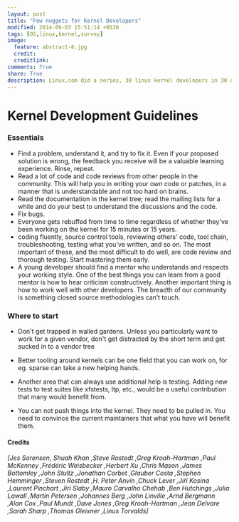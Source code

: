 ```yaml
---
layout: post
title: "Few nuggets for Kernel Developers"
modified: 2014-09-03 15:51:14 +0530
tags: [OS,linux,kernel,survey]
image:
  feature: abstract-6.jpg
  credit: 
  creditlink: 
comments: True
share: True
description: Linux.com did a series, 30 linux kernel developers in 30 days. After reading their interviews, I sort of summarized the things that they had to say. 
---
```


Kernel Development Guidelines
==============================

### Essentials
+ Find a problem, understand it, and try to fix it. Even if your proposed solution is wrong, the feedback you receive will be a valuable learning experience. Rinse, repeat.
+ Read a lot of code and code reviews from other people in the community. This will help you in writing your own code or patches, in a manner that is understandable and not too hard on brains.
+ Read the documentation in the kernel tree; read the mailing lists for a while and do your best to understand the discussions and the code. 
+ Fix bugs.
+ Everyone gets rebuffed from time to time regardless of whether they've been working on the kernel for 15 minutes or 15 years.
+ coding fluently, source control tools, reviewing others' code, tool chain, troubleshooting, testing what you've written, and so on. The most important of these, and the most difficult to do well, are code review and thorough testing. Start mastering them early.
+ A young developer should find a mentor who understands and respects your working style. One of the best things you can learn from a good mentor is how to hear criticism constructively. Another important thing is how to work well with other developers. The breadth of our community is something closed source methodologies can’t touch.


### Where to start 
+ Don't get trapped in walled gardens. Unless you particularly want to work for a given vendor, don't get distracted by the short term and get sucked in to a vendor tree

+ Better tooling around kernels can be one field that you can work on, for eg. sparse can take a new helping hands. 
+ Another area that can always use additional help is testing. Adding new tests to test suites like xfstests, ltp, etc., would be a useful contribution that many would benefit from.

+ You can not push things into the kernel. They need to be pulled in. You need to convince the current maintainers that what you have will benefit them. 


#### Credits
*[Jes Sorensen, Shuah Khan 	,Steve Rostedt 	,Greg Kroah-Hartman 	,Paul McKenney 	,Frédéric Weisbecker 	,Herbert Xu 	,Chris Mason 	,James Bottomley 	,John Stultz 	,Jonathan Corbet 	,Glauber Costa 	,Stephen Hemminger 	,Steven Rostedt 	,H. Peter Anvin 	,Chuck Lever 	,Jiří Kosina 	,Laurent Pinchart 	,Jiri Slaby 	,Mauro Carvalho Chehab 	,Ben Hutchings 	,Julia Lawall 	,Martin Petersen 	,Johannes Berg 	,John Linville 	,Arnd Bergmann 	,Alan Cox 	,Paul Mundt 	,Dave Jones 	,Greg Kroah-Hartman 	,Jean Delvare 	,Sarah Sharp 	,Thomas Gleixner 	,Linus Torvalds]*





















